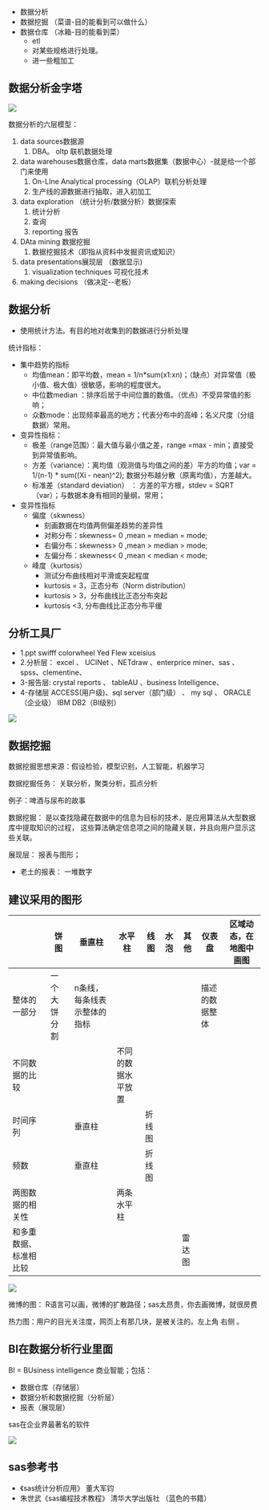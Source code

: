 

- 数据分析
- 数据挖掘   （菜谱-目的能看到可以做什么）
- 数据仓库  （冰箱-目的能看到菜）
  - etl
  - 对某些规格进行处理。
  - 进一些粗加工



## 数据分析金字塔

![](../images/posts/sas/数据分析六层模型.png)

数据分析的六层模型：

1.  data sources数据源
    1.  DBA。 oltp 联机数据处理
2.  data warehouses数据仓库，data marts数据集（数据中心）-就是给一个部门来使用
    1.  On-LIne Analytical processing（OLAP）联机分析处理
    2.  生产线的源数据进行抽取，进入初加工
3.  data exploration （统计分析/数据分析）数据探索
    1.  统计分析
    2.  查询
    3.  reporting 报告
4.  DAta mining 数据挖掘
    1.  数据挖掘技术（即指从资料中发掘资讯或知识）
5.  data presentations展现层  （数据显示)
    1.  visualization techniques  可视化技术
6.  making  decisions （做决定--老板）









## 数据分析

- 使用统计方法。有目的地对收集到的数据进行分析处理



统计指标：

- 集中趋势的指标
  - 均值mean：即平均数，mean = 1/n*sum(x1:xn)；（缺点）对异常值（极小值、极大值）很敏感，影响的程度很大。
  - 中位数median ：排序后居于中间位置的数值。（优点）不受异常值的影响；
  - 众数mode：出现频率最高的地方；代表分布中的高峰；名义尺度（分组数据）常用。
- 变异性指标：
  - 极差（range范围）：最大值与最小值之差，range =max - min；直接受到异常值影响。
  - 方差（variance）：离均值（观测值与均值之间的差）平方的均值；var = 1/(n-1) *  sum((Xi - nean)^2); 数据分布越分散（原离均值），方差越大。
  - 标准差（standard deviation） ： 方差的平方根，stdev = SQRT（var）；与数据本身有相同的量纲，常用；
- 变异性指标
  - 偏度（skwness）
    - 刻画数据在均值两侧偏差趋势的差异性
    - 对称分布：skewness= 0 ,mean = median = mode;
    - 右偏分布：skewness> 0 ,mean > median > mode;
    - 左偏分布：skewness< 0 ,mean < median < mode;
  - 峰度（kurtosis）
    - 测试分布曲线相对平滑或突起程度
    - kurtosis = 3，正态分布（Norm distribution）
    - kurtosis > 3，分布曲线比正态分布突起
    - kurtosis <3, 分布曲线比正态分布平缓







## 分析工具厂

- 1.ppt swifff   colorwheel Yed Flew  xceisius
- 2.分析层： excel 、 UCINet 、NETdraw 、enterprice miner、sas 、spss、clementine、
- 3-报告层: crystal reports 、 tableAU  、business Intelligence、
- 4-存储层 ACCESS(用户级)、sql server（部门级） 、  my sql 、 ORACLE（企业级） IBM DB2（BI级别）



![](../images/posts/sas/分析tool.png)



## 数据挖掘

数据挖掘思想来源：假设检验，模型识别，人工智能，机器学习

数据挖掘任务： 关联分析，聚类分析，孤点分析

例子：啤酒与尿布的故事

数据挖掘： 是以查找隐藏在数据中的信息为目标的技术，是应用算法从大型数据库中提取知识的过程，   这些算法确定信息项之间的隐藏关联，并且向用户显示这些关联。



展现层： 报表与图形；

- 老土的报表： 一堆数字

## 建议采用的图形

||饼图|垂直柱|水平柱|线图|水泡|其他|仪表盘|区域动态，在地图中画图|
|-|-|-|-|-|-|-|-|-|
|整体的一部分|一个大饼分割|n条线，每条线表示整体的指标|||||描述的数据整体||
|不同数据的比较|||不同的数据水平放置||||||
|时间序列||垂直柱||折线图|||||
|频数||垂直柱||折线图|||||
|两图数据的相关性|||两条水平柱||||||
|和多重数据、标准相比较||||||雷达图|||

![](../images/posts/sas/常见的F.png)

微博的图： R语言可以画，微博的扩散路径；sas太昂贵，你去画微博，就很房费

热力图：用户的目光关注度，网页上有那几块，是被关注的。左上角   右侧 。

## BI在数据分析行业里面

BI = BUsiness intelligence 商业智能；包括：

- 数据仓库（存储层）
- 数据分析和数据挖掘（分析层）
- 报表（展现层）



sas在企业界最著名的软件

![](../images/posts/sas/sas在企业中最常用.png)

## sas参考书

- 《sas统计分析应用》 董大军钧
-  朱世武《sas编程技术教程》 清华大学出版社 （蓝色的书籍）